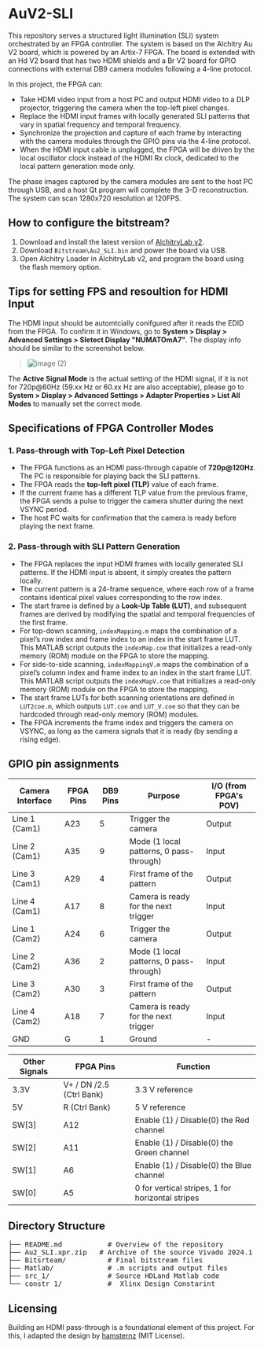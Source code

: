 # AuV2-SLI

This repository serves a structured light illumination (SLI) system orchestrated by an FPGA controller. The system is based on the Alchitry Au V2 board, which is powered by an Artix-7 FPGA. The board is extended with an Hd V2 board that has two HDMI shields and a Br V2 board for GPIO connections with external DB9 camera modules following a 4-line protocol.

In this project, the FPGA can:
- Take HDMI video input from a host PC and output HDMI video to a DLP projector, triggering the camera when the top-left pixel changes.
- Replace the HDMI input frames with locally generated SLI patterns that vary in spatial frequency and temporal frequency.
- Synchronize the projection and capture of each frame by interacting with the camera modules through the GPIO pins via the 4-line protocol.
- When the HDMI input cable is unplugged, the FPGA will be driven by the local oscillator clock instead of the HDMI Rx clock, dedicated to the local pattern generation mode only.

The phase images captured by the camera modules are sent to the host PC through USB, and a host Qt program will complete the 3-D reconstruction. The system can scan 1280x720 resolution at 120FPS.

## How to configure the bitstream?

1. Download and install the latest version of [AlchitryLab v2](https://alchitry.com/alchitry-labs/).
2. Download `Bitstream\Au2_SLI.bin` and power the board via USB.
3. Open Alchitry Loader in AlchitryLab v2, and program the board using the flash memory option.

## Tips for setting FPS and resoultion for HDMI Input
The HDMI input should be automtcially conifgured after it reads the EDID from the FPGA. To confirm it in Windows, go to **System > Display > Advanced Settings > Sletect Display "NUMATOmA7"**. The display info should be similar to the screenshot below.
> ![image (2)](https://github.com/user-attachments/assets/7602d3e7-48bc-4e80-92ad-71f2a9ab148b)

The **Active Signal Mode** is the actual setting of the HDMI signal, if it is not for 720p@60Hz (59.xx Hz or 60.xx Hz are also acceptable), please go to **System > Display > Advanced Settings > Adapter Properties > List All Modes** to manually set the correct mode.

## Specifications of FPGA Controller Modes

### 1. Pass-through with Top-Left Pixel Detection
- The FPGA functions as an HDMI pass-through capable of **720p@120Hz**. The PC is responsible for playing back the SLI patterns.
- The FPGA reads the **top-left pixel (TLP)** value of each frame.
- If the current frame has a different TLP value from the previous frame, the FPGA sends a pulse to trigger the camera shutter during the next VSYNC period.
- The host PC waits for confirmation that the camera is ready before playing the next frame.

### 2. Pass-through with SLI Pattern Generation
- The FPGA replaces the input HDMI frames with locally generated SLI patterns. If the HDMI input is absent, it simply creates the pattern locally. 
- The current pattern is a 24-frame sequence, where each row of a frame contains identical pixel values corresponding to the row index.
- The start frame is defined by a **Look-Up Table (LUT)**, and subsequent frames are derived by modifying the spatial and temporal frequencies of the first frame.
- For top-down scanning, `indexMapping.m` maps the combination of a pixel’s row index and frame index to an index in the start frame LUT. This MATLAB script outputs the `indexMap.coe` that initializes a read-only memory (ROM) module on the FPGA to store the mapping.
- For side-to-side scanning, `indexMappingV.m` maps the combination of a pixel’s column index and frame index to an index in the start frame LUT. This MATLAB script outputs the `indexMapV.coe` that initializes a read-only memory (ROM) module on the FPGA to store the mapping.
- The start frame LUTs for both scanning orientations are defined in `LUT2coe.m`, which outputs `LUT.coe` and `LUT_V.coe` so that they can be hardcoded through read-only memory (ROM) modules.
- The FPGA increments the frame index and triggers the camera on VSYNC, as long as the camera signals that it is ready (by sending a rising edge).

## GPIO pin assignments
| Camera Interface  | FPGA Pins | DB9 Pins | Purpose                                         | I/O (from FPGA's POV)             |
|------------|-----------|----------|-------------------------------------------------|-----------------------------------|
| Line 1 (Cam1)    | A23     | 5        | Trigger the camera                              | Output                            |
| Line 2  (Cam1)     | A35     | 9        | Mode (1 local patterns, 0 pass-through)     | Input                             |
| Line 3  (Cam1)      | A29     | 4        | First frame of the pattern                      | Output                            |
| Line 4  (Cam1)     | A17     | 8        | Camera is ready for the next trigger            | Input                             |
| Line 1 (Cam2)    | A24     | 6        | Trigger the camera                              | Output                            |
| Line 2  (Cam2)     | A36     | 2        | Mode (1 local patterns, 0 pass-through)     | Input                             |
| Line 3  (Cam2)      | A30    | 3        | First frame of the pattern                      | Output                            |
| Line 4  (Cam2)     | A18     | 7        | Camera is ready for the next trigger            | Input                             |
| GND        | G     | 1        | Ground                                          | -                                 |




| Other  Signals |  FPGA Pins | Function                            |
|------------|----------|----------------------------------------|
|3.3V  |  V+ / DN /2.5 (Ctrl Bank)    | 3.3 V reference  |
|5V  |  R  (Ctrl Bank)   |  5 V reference |
| SW[3]          |A12     | Enable (1) / Disable(0) the Red channel        |
| SW[2]           |A11     | Enable (1) / Disable(0) the  Green channel      |
| SW[1]           |A6     | Enable (1) / Disable(0) the  Blue channel       |
|SW[0]          |A5     | 0 for vertical stripes, 1 for horizontal stripes |
## Directory Structure
<pre>
├── README.md           # Overview of the repository  
├── Au2_SLI.xpr.zip   # Archive of the source Vivado 2024.1 project  
├── Bitsrteam/          # Final bitstream files  
├── Matlab/             # .m scripts and output files  
├── src_1/              # Source HDLand Matlab code  
└── constr_1/           #  Xlinx Design Constarint  
</pre>

## Licensing

Building an HDMI pass-through is a foundational element of this project. For this, I adapted the design by [hamsternz](https://github.com/hamsternz/Artix-7-HDMI-processing/tree/master) (MIT License).
